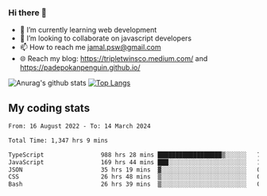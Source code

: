 ### Hi there 👋

<!--
**padepokanpenguin/padepokanpenguin** is a ✨ _special_ ✨ repository because its `README.md` (this file) appears on your GitHub profile.
-->

- 🌱 I’m currently learning  web development
- 👯 I’m looking to collaborate on javascript developers
- 📫 How to reach me jamal.psw@gmail.com
- 🌐 Reach my blog:
   https://tripletwinsco.medium.com/ and
   https://padepokanpenguin.github.io/

![Anurag's github stats](https://github-readme-stats.vercel.app/api?username=padepokanpenguin&count_private=true&disable_animations=false&show_icons=true&theme=default)
[![Top Langs](https://github-readme-stats.vercel.app/api/top-langs/?username=padepokanpenguin&theme=default&layout=compact)](https://github.com/padepokanpenguin)

## My coding stats

<!--START_SECTION:waka-->

```txt
From: 16 August 2022 - To: 14 March 2024

Total Time: 1,347 hrs 9 mins

TypeScript                988 hrs 28 mins ██████████████████▒░░░░░░   73.37 %
JavaScript                169 hrs 44 mins ███░░░░░░░░░░░░░░░░░░░░░░   12.60 %
JSON                      35 hrs 19 mins  ▓░░░░░░░░░░░░░░░░░░░░░░░░   02.62 %
CSS                       26 hrs 48 mins  ▒░░░░░░░░░░░░░░░░░░░░░░░░   01.99 %
Bash                      26 hrs 39 mins  ▒░░░░░░░░░░░░░░░░░░░░░░░░   01.98 %
```

<!--END_SECTION:waka-->


